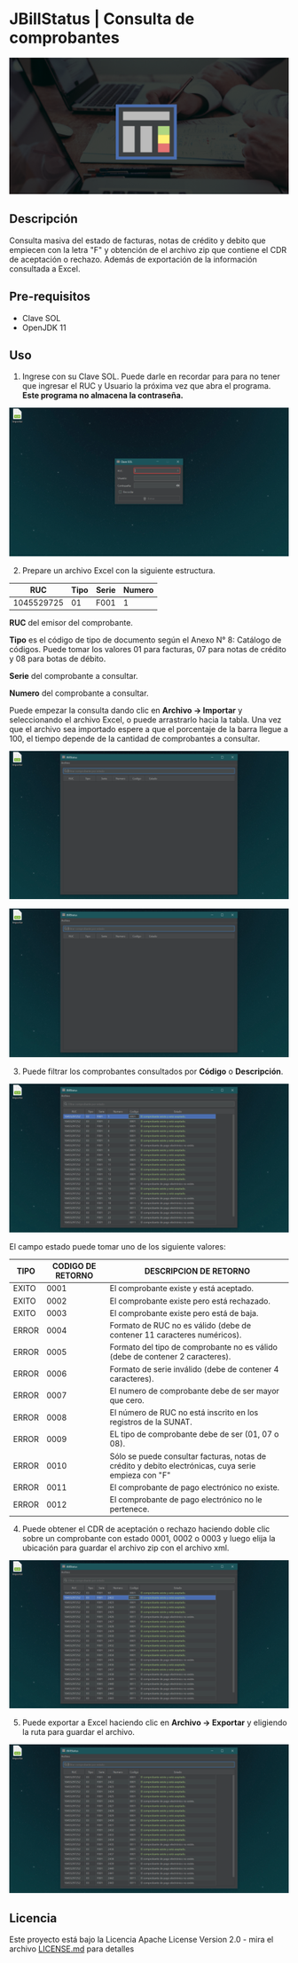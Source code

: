 # JBillStatus | Consulta de comprobantes

![header](./README/header.png)

## Descripción

Consulta masiva del estado de facturas, notas de crédito y debito que empiecen con la letra "F" y obtención de el archivo zip que contiene el CDR de aceptación o rechazo. Además de exportación de la información consultada a Excel.

## Pre-requisitos

- Clave SOL
- OpenJDK 11

## Uso

1. Ingrese con su Clave SOL. Puede darle en recordar para para no tener que ingresar el RUC y Usuario la próxima vez que abra el programa. **Este programa no almacena la contraseña.**

![img_1](./README/img_1.gif)

2. Prepare un archivo Excel con la siguiente estructura.

| RUC        | Tipo | Serie | Numero |
| ---------- | ---- | ----- | ------ |
| 1045529725 | 01   | F001  | 1      |

**RUC** del emisor del comprobante.

**Tipo** es el código de tipo de documento según el Anexo N° 8: Catálogo de códigos. Puede tomar los valores 01 para facturas, 07 para notas de crédito y 08 para botas de débito.

**Serie** del comprobante  a consultar.

**Numero** del comprobante a consultar.

Puede empezar la consulta dando clic en **Archivo → Importar** y seleccionando el archivo Excel, o puede arrastrarlo hacia la tabla. Una vez que el archivo sea importado espere a que el porcentaje de la barra llegue a 100, el tiempo depende de la cantidad de comprobantes a consultar.  

![img_2](./README/img_2.gif)

![img_3](./README/img_3.gif)

3. Puede filtrar los comprobantes consultados por **Código** o **Descripción**.

![img_4](./README/img_4.gif)

El campo estado puede tomar uno de los siguiente valores:

| TIPO  | CODIGO DE RETORNO | DESCRIPCION DE RETORNO                                       |
| ----- | ----------------- | ------------------------------------------------------------ |
| EXITO | 0001              | El comprobante existe y está aceptado.                       |
| EXITO | 0002              | El comprobante existe pero está rechazado.                   |
| EXITO | 0003              | El comprobante existe pero está de baja.                     |
| ERROR | 0004              | Formato de RUC no es válido (debe de contener 11 caracteres numéricos). |
| ERROR | 0005              | Formato del tipo de comprobante no es válido (debe de contener 2 caracteres). |
| ERROR | 0006              | Formato de serie inválido (debe de contener 4 caracteres).   |
| ERROR | 0007              | El numero de comprobante debe de ser mayor que cero.         |
| ERROR | 0008              | El número de RUC no está inscrito en los registros de la SUNAT. |
| ERROR | 0009              | EL tipo de comprobante debe de ser (01, 07 o 08).            |
| ERROR | 0010              | Sólo se puede consultar facturas, notas de crédito y debito electrónicas, cuya serie empieza con "F" |
| ERROR | 0011              | El comprobante de pago electrónico no existe.                |
| ERROR | 0012              | El comprobante de pago electrónico no le pertenece.          |

4. Puede obtener el CDR de aceptación o rechazo haciendo doble clic sobre un comprobante con estado 0001, 0002 o 0003 y luego elija la ubicación para guardar el archivo zip con el archivo xml. 

![img_5](./README/img_5.gif)

5. Puede exportar a Excel haciendo clic en **Archivo → Exportar** y eligiendo la ruta para guardar el archivo.

![img_6](./README/img_6.gif)

## Licencia

Este proyecto está bajo la Licencia Apache License Version 2.0 - mira el archivo [LICENSE.md](https://github.com/nthny/JBillStatus/blob/master/LICENSE) para detalles


